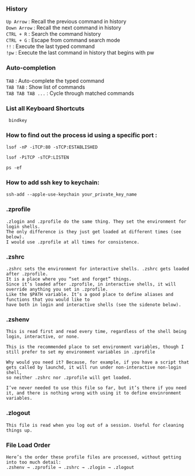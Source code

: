 ### History
`Up Arrow` : Recall the previous command in history  
`Down Arrow` : Recall the next command in history  
`CTRL + R` : Search the command history  
`CTRL + G` : Escape from command search mode  
`!!` : Execute the last typed command  
`!pw` : Execute the last command in history that begins with pw
### Auto-completion
`TAB` : Auto-complete the typed command  
`TAB TAB` : Show list of commands  
`TAB TAB TAB ...` : Cycle through matched commands
### List all Keyboard Shortcuts
` bindkey`


### How to find out the process id using a specific port :

```shell
lsof -nP -iTCP:80 -sTCP:ESTABLISHED

lsof -PiTCP -sTCP:LISTEN

ps -ef
```

### How to add ssh key to keychain:

```shell
ssh-add --apple-use-keychain your_private_key_name

```
### .zprofile
    .zlogin and .zprofile do the same thing. They set the environment for login shells. 
    The only difference is they just get loaded at different times (see below). 
    I would use .zprofile at all times for consistence.

### .zshrc
    .zshrc sets the environment for interactive shells. .zshrc gets loaded after .zprofile.
    It is a place where you “set and forget” things.
    Since it’s loaded after .zprofile, in interactive shells, it will override anything you set in .zprofile. 
    Like the $PATH variable. It’s a good place to define aliases and functions that you would like to
    have both in login and interactive shells (see the sidenote below).
### .zshenv
    This is read first and read every time, regardless of the shell being login, interactive, or none.

    This is the recommended place to set environment variables, though I still prefer to set my environment variables in .zprofile
    
    Why would you need it? Because, for example, if you have a script that gets called by launchd, it will run under non-interactive non-login shell,
    so neither .zshrc nor .zprofile will get loaded.
    
    I’ve never needed to use this file so far, but it’s there if you need it, and there is nothing wrong with using it to define envinronment variables.

### .zlogout
    This file is read when you log out of a session. Useful for cleaning things up.
### File Load Order
    Here’s the order these profile files are processed, without getting into too much detail:
    .zshenv → .zprofile → .zshrc → .zlogin → .zlogout
